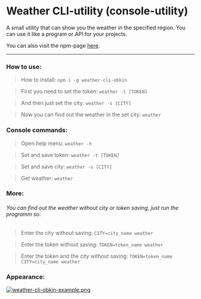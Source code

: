 # Weather CLI-utility (console-utility)

A small utility that can show you the weather in the specified region.
You can use it like a program or API for your projects.

You can also visit the npm-page [here](https://www.npmjs.com/package/weather-cli-obkin).

---

### How to use:

> How to install: `npm i -g weather-cli-obkin`

> First you need to set the token: `weather -t [TOKEN]`

> And then just set the city: `weather -s [CITY]`

> Now you can find out the weather in the set city: `weather`

### Console commands:

> Open help menu: `weather -h`

> Set and save token: `weather -t [TOKEN]`

> Set and save city: `weather -s [CITY]`
    
> Get weather: `weather`

### More:

###### You can find out the weather without city or token saving, just run the programm so: 

> Enter the city without saving: `CITY=city_name weather`

> Enter the token without saving: `TOKEN=token_name weather`

> Enter the token and the city without saving: `TOKEN=token_name CITY=city_name weather`

### Appearance:

[![weather-cli-obkin-example.png](https://i.postimg.cc/GhfZg7R8/weather-cli-obkin-example.png)](https://postimg.cc/JGb6GQGM)